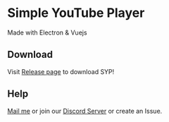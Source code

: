 # Simple YouTube Player

Made with Electron & Vuejs

## Download

Visit [Release page](https://github.com/zyrouge/simple-youtube-player/releases/) to download SYP!

## Help

[Mail me](mailto:dev@zyrouge.gq) or join our [Discord Server](https://zyrouge.gq/discord) or create an Issue.

